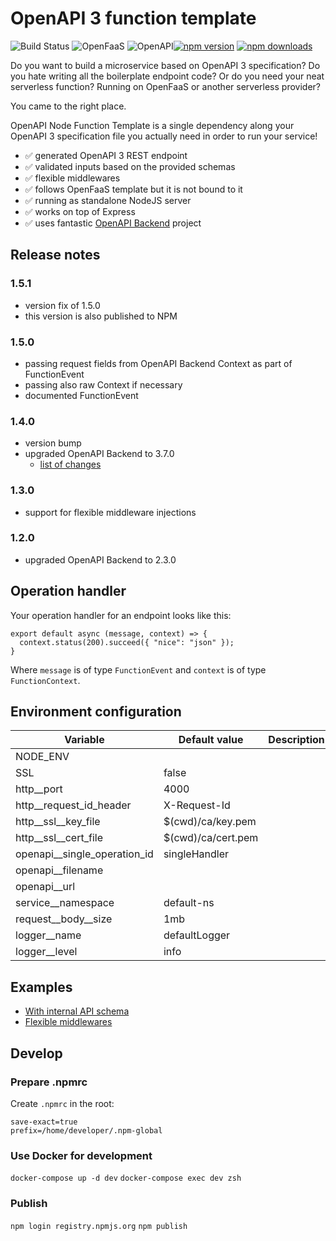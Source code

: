 # OpenAPI 3 function template

![Build Status](https://travis-ci.org/seges/openapi-node-function-template.svg?branch=develop) ![OpenFaaS](https://img.shields.io/badge/openfaas-serverless-blue.svg) ![OpenAPI](https://img.shields.io/badge/openfaas-serverless-blue.svg)[![npm version](https://img.shields.io/npm/v/openapi-node-function-template.svg)](https://www.npmjs.com/package/openapi-node-function-template)
[![npm downloads](https://img.shields.io/npm/dw/openapi-node-function-template)](https://www.npmjs.com/package/openapi-node-function-template)

Do you want to build a microservice based on OpenAPI 3 specification? Do you hate writing all the boilerplate endpoint code? Or do you need your neat serverless function? Running on OpenFaaS or another serverless provider?

You came to the right place.

OpenAPI Node Function Template is a single dependency along your OpenAPI 3 specification file you actually need in order to run your service!

- :white_check_mark: generated OpenAPI 3 REST endpoint
- :white_check_mark: validated inputs based on the provided schemas
- :white_check_mark: flexible middlewares
- :white_check_mark: follows OpenFaaS template but it is not bound to it
- :white_check_mark: running as standalone NodeJS server
- :white_check_mark: works on top of Express
- :white_check_mark: uses fantastic [OpenAPI Backend](https://github.com/anttiviljami/openapi-backend) project

## Release notes

### 1.5.1

* version fix of 1.5.0
* this version is also published to NPM

### 1.5.0

* passing request fields from OpenAPI Backend Context as part of FunctionEvent
* passing also raw Context if necessary
* documented FunctionEvent

### 1.4.0

* version bump
* upgraded OpenAPI Backend to 3.7.0
  * [list of changes](https://github.com/anttiviljami/openapi-backend/compare/2.3.0...3.7.0)

### 1.3.0

* support for flexible middleware injections

### 1.2.0

* upgraded OpenAPI Backend to 2.3.0

## Operation handler

Your operation handler for an endpoint looks like this:

```
export default async (message, context) => {
  context.status(200).succeed({ "nice": "json" });
}
```

Where `message` is of type `FunctionEvent` and `context` is of type `FunctionContext`.

## Environment configuration

| Variable                     | Default value      | Description
| -----------------------------| ------------------ | ------------------
| NODE_ENV                     |                    |
| SSL                          | false              |
| http__port                   | 4000               |
| http__request_id_header      | X-Request-Id       |
| http__ssl__key_file          | $(cwd)/ca/key.pem  |
| http__ssl__cert_file         | $(cwd)/ca/cert.pem |
| openapi__single_operation_id | singleHandler      |
| openapi__filename            |                    |
| openapi__url                 |                    |
| service__namespace           | default-ns         |
| request__body__size          | 1mb                |
| logger__name                 | defaultLogger      |
| logger__level                | info               |

## Examples

* [With internal API schema](./docs/internal-schema.md)
* [Flexible middlewares](./docs/flexible-middlewares.md)

## Develop

### Prepare .npmrc

Create `.npmrc` in the root:

```
save-exact=true
prefix=/home/developer/.npm-global
```

### Use Docker for development

`docker-compose up -d dev`
`docker-compose exec dev zsh`

### Publish

`npm login registry.npmjs.org`
`npm publish`


